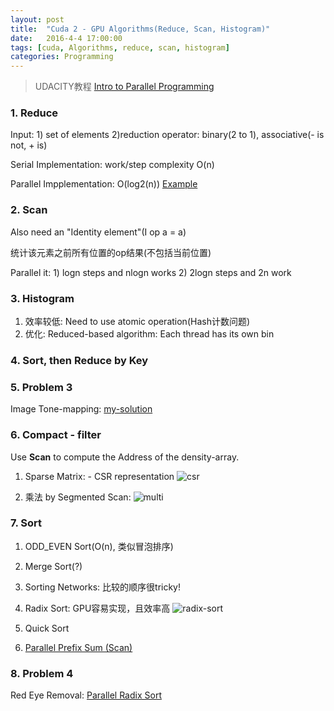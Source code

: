 ```yaml
---
layout: post
title:  "Cuda 2 - GPU Algorithms(Reduce, Scan, Histogram)"
date:   2016-4-4 17:00:00
tags: [cuda, Algorithms, reduce, scan, histogram]
categories: Programming
---
```


> UDACITY教程 [Intro to Parallel Programming][link] 

[link]: https://www.udacity.com/wiki/cs344

### 1. Reduce
Input: 1) set of elements 2)reduction operator: binary(2 to 1), associative(- is not, + is)

Serial Implementation: work/step complexity O(n)

Parallel Impplementation: O(log2(n))
[Example](https://github.com/wykvictor/cs344-udacity/blob/master/Lesson%20Code%20Snippets/Lesson%203%20Code%20Snippets/reduce.cu)

### 2. Scan
Also need an "Identity element"(I op a = a)

统计该元素之前所有位置的op结果(不包括当前位置)

Parallel it: 1) logn steps and nlogn works 2) 2logn steps and 2n work

### 3. Histogram
1. 效率较低: Need to use atomic operation(Hash计数问题)
2. 优化: Reduced-based algorithm: Each thread has its own bin

### 4. Sort, then Reduce by Key

### 5. Problem 3
Image Tone-mapping:
[my-solution](https://github.com/wykvictor/cs344-udacity/blob/master/Problem%20Sets/Problem%20Set%203/student_func.cu)

### 6. Compact - filter
Use **Scan** to compute the Address of the density-array.

1. Sparse Matrix: - CSR representation
	![csr](http://7xno5y.com1.z0.glb.clouddn.com/matrix-csr.png)

2. 乘法 by Segmented Scan:
	![multi](http://7xno5y.com1.z0.glb.clouddn.com/csr-multi.png)

### 7. Sort
1. ODD_EVEN Sort(O(n), 类似冒泡排序)
2. Merge Sort(?)
3. Sorting Networks: 比较的顺序很tricky!
4. Radix Sort: GPU容易实现，且效率高
	![radix-sort](http://7xno5y.com1.z0.glb.clouddn.com/radix-sort-offical.jpg)

5. Quick Sort
6. [Parallel Prefix Sum (Scan)](http://http.developer.nvidia.com/GPUGems3/gpugems3_ch39.html)

### 8. Problem 4
Red Eye Removal:
[Parallel Radix Sort](https://github.com/wykvictor/cs344-udacity/blob/master/Problem%20Sets/Problem%20Set%204/student_func.cu)